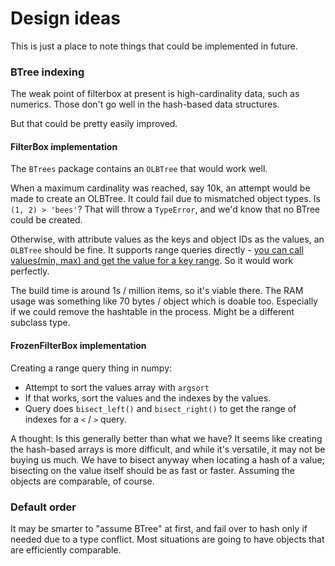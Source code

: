 # Design ideas

This is just a place to note things that could be implemented in future.

### BTree indexing

The weak point of filterbox at present is high-cardinality data, such as numerics. Those don't go well in the 
hash-based data structures.

But that could be pretty easily improved. 

#### FilterBox implementation

The `BTrees` package contains an `OLBTree` that would work well. 

When a maximum cardinality was reached, say 10k, an attempt would be made to create an OLBTree. 
It could fail due to mismatched object types. Is `(1, 2) > 'bees'`? That will throw a `TypeError`, and we'd know
that no BTree could be created.

Otherwise, with attribute values as the keys and object IDs as the values, an `OLBTree` should be fine.
It supports range queries directly - [you can call values(min, max) and get the value for a key range](https://btrees.readthedocs.io/en/stable/api.html#BTrees.Interfaces.IMinimalDictionary.values).
So it would work perfectly.

The build time is around 1s / million items, so it's viable there. The RAM usage was something like 70 bytes / object
which is doable too. Especially if we could remove the hashtable in the process. Might be a different subclass type.

#### FrozenFilterBox implementation

Creating a range query thing in numpy:
 - Attempt to sort the values array with `argsort`
 - If that works, sort the values and the indexes by the values.
 - Query does `bisect_left()` and `bisect_right()` to get the range of indexes for a `<` / `>` query.

A thought: Is this generally better than what we have? It seems like creating the hash-based arrays
is more difficult, and while it's versatile, it may not be buying us much. We have to bisect anyway when
locating a hash of a value; bisecting on the value itself should be as fast or faster. Assuming the objects
are comparable, of course.

### Default order

It may be smarter to "assume BTree" at first, and fail over to hash only if needed due to a type conflict. 
Most situations are going to have objects that are efficiently comparable.
